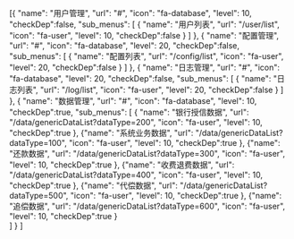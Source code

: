[{
    "name": "用户管理", 
    "url": "#",
    "icon": "fa-database",
    "level": 10,
    "checkDep":false,
    "sub_menus": [
       {
         "name": "用户列表", 
          "url": "/user/list",
          "icon": "fa-user",
          "level":  10,
          "checkDep":false
          }
       ]
},
{
    "name": "配置管理",
    "url": "#",
    "icon": "fa-database",
    "level": 20,
    "checkDep":false,
    "sub_menus": [
       {
         "name": "配置列表",
          "url": "/config/list",
          "icon": "fa-user",
          "level":  20,
          "checkDep":false
          }
       ]
},
{
    "name": "日志管理",
    "url": "#",
    "icon": "fa-database",
    "level": 20,
    "checkDep":false,
    "sub_menus": [
       {
         "name": "日志列表",
          "url": "/log/list",
          "icon": "fa-user",
          "level":  20,
          "checkDep":false
          }
       ]
},
{
    "name": "数据管理", 
    "url": "#",
    "icon": "fa-database",
    "level": 10,
    "checkDep":true,
     "sub_menus": [
           {
             "name": "银行授信数据",
              "url": "/data/genericDataList?dataType=200",
              "icon": "fa-user",
              "level":  10,
              "checkDep":true
              },
             {"name": "系统业务数据",
              "url": "/data/genericDataList?dataType=100",
              "icon": "fa-user",
              "level":  10,
              "checkDep":true
              },
             {"name": "还款数据",
              "url": "/data/genericDataList?dataType=300",
              "icon": "fa-user",
              "level":  10,
              "checkDep":true
              },
             {"name": "收费退费数据",
              "url": "/data/genericDataList?dataType=400",
              "icon": "fa-user",
              "level":  10,
              "checkDep":true
              },
             {"name": "代偿数据",
              "url": "/data/genericDataList?dataType=500",
              "icon": "fa-user",
              "level":  10,
              "checkDep":true
              },
             {"name": "追偿数据",
              "url": "/data/genericDataList?dataType=600",
              "icon": "fa-user",
              "level":  10,
              "checkDep":true
              }                                                                      
           ]
}
]

